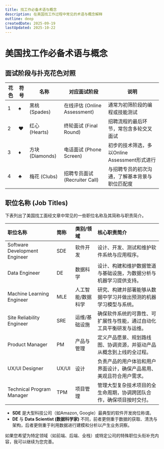 ```yaml
---
title: 找工作必备术语与概念
description: 在美国找工作过程中常见的术语与概念解释
outline: deep
createdDate: 2025-09-19
lastUpdated: 2025-10-22
---
```

# 美国找工作必备术语与概念

## 面试阶段与扑克花色对照

| 花色 | 符号 | 名称 | 对应面试阶段 | 说明 |
|------|------|------|--------------|------|
| 1 | ♠️ | 黑桃 (Spades) | 在线评估 (Online Assessment) | 通常为初筛阶段的编程或技能测试 |
| 2 | ♥️ | 红心 (Hearts) | 终轮面试 (Final Round) | 招聘流程的最后环节，常包含多轮交叉面试 |
| 3 | ♦️ | 方块 (Diamonds) | 电话面试 (Phone Screen) | 初步的技术筛选，多以Online Assessment形式进行 |
| 4 | ♣️ | 梅花 (Clubs) | 招聘专员面试 (Recruiter Call) | 与招聘专员的初次沟通，了解基本背景与职位匹配度 |


## 职位名称 (Job Titles)

下表列出了美国找工面经文章中常见的一些职位名称及其简称与职责简介。

| 职位名称 | 简称 | 类别/领域 | 核心职责简介 |
| :--- | :--- | :--- | :--- |
| Software Development Engineer | SDE | 软件开发 | 设计、开发、测试和维护软件系统与应用程序。 |
| Data Engineer | DE | 数据科学 | 设计、构建和维护数据管道与基础设施，为数据分析与机器学习提供支持。 |
| Machine Learning Engineer | MLE | 人工智能/数据科学 | 研究、构建并部署能够从数据中学习并做出预测的机器学习模型与系统。 |
| Site Reliability Engineer | SRE | 运维/基础设施 | 确保软件系统的可靠性、可扩展性与性能，通过自动化工具平衡研发与运维。 |
| Product Manager | PM | 产品与管理 | 定义产品愿景、规划路线图、协调资源，并驱动产品从概念到上线的全过程。 |
| UX/UI Designer | UX/UI | 设计 | 负责产品的用户体验和用户界面设计，确保产品易用、美观且符合用户需求。 |
| Technical Program Manager | TPM | 项目管理 | 管理大型复杂技术项目的全生命周期，协调跨团队合作，确保项目按时交付。 |

- **SDE** 是大型科技公司（如Amazon, Google）最典型的软件开发岗位称谓。
- **DE** 与 **Data Scientist (数据科学家)** 不同，前者更侧重于数据的获取、清洗与架构，后者更侧重于利用数据进行建模和分析以产生业务洞察。

如果您希望为特定领域（如前端、后端、全栈）或特定公司的特殊职位头衔补充内容，我可以继续为您完善。
